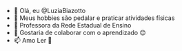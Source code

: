 - 👋 Olá, eu @LuziaBiazotto
- 👀 Meus hobbies são pedalar e praticar atividades físicas
- 🌱 Professora da Rede Estadual de Ensino
- 💞️ Gostaria de colaborar com o aprendizado 😊
- 📫 Amo Ler 📖

<!---
LuziaBiazotto/LuziaBiazotto is a ✨ special ✨ repository because its `README.md` (this file) appears on your GitHub profile.
You can click the Preview link to take a look at your changes.
--->
